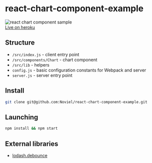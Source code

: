 # react-chart-component-example

![react chart component sample](https://puu.sh/wwtcd/ba9ec54d70.png "React chart component")  
[Live on heroku](http://react-chart.herokuapp.com/)

## Structure
- `/src/index.js` - client entry point
- `/src/components/Chart` - chart component
- `/src/lib` - helpers
- `config.js` - basic configuration constants for Webpack and server
- `server.js` - server entry point

## Install

```sh
git clone git@github.com:Noviel/react-chart-component-example.git
```

## Launching

```sh
npm install && npm start
```

## External libraries

- [lodash.debounce](https://www.npmjs.com/package/lodash.debounce)
